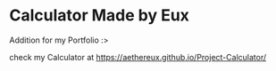 # Calculator Made by Eux

Addition for my Portfolio :>

check my Calculator at https://aethereux.github.io/Project-Calculator/
